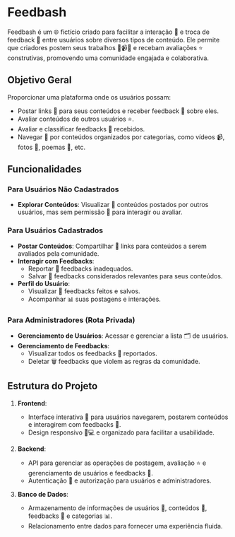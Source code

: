 # Feedbash

Feedbash é um 🌐 fictício criado para facilitar a interação 🤝 e troca de feedback 📝 entre usuários sobre diversos tipos de conteúdo. Ele permite que criadores postem seus trabalhos 🎨📹📜 e recebam avaliações ⭐️ construtivas, promovendo uma comunidade engajada e colaborativa.

## Objetivo Geral

Proporcionar uma plataforma onde os usuários possam:

- Postar links 🔗 para seus conteúdos e receber feedback 📝 sobre eles.
- Avaliar conteúdos de outros usuários ⭐️.
- Avaliar e classificar feedbacks 🏅 recebidos.
- Navegar 🧭 por conteúdos organizados por categorias, como vídeos 📹, fotos 📸, poemas 📜, etc.

## Funcionalidades

### Para Usuários Não Cadastrados

- **Explorar Conteúdos**: Visualizar 👀 conteúdos postados por outros usuários, mas sem permissão 🚫 para interagir ou avaliar.

### Para Usuários Cadastrados

- **Postar Conteúdos**: Compartilhar 🔗 links para conteúdos a serem avaliados pela comunidade.
- **Interagir com Feedbacks**:
  - Reportar 🚨 feedbacks inadequados.
  - Salvar 💾 feedbacks considerados relevantes para seus conteúdos.
- **Perfil do Usuário**:
  - Visualizar 👀 feedbacks feitos e salvos.
  - Acompanhar 📊 suas postagens e interações.

### Para Administradores (Rota Privada)

- **Gerenciamento de Usuários**: Acessar e gerenciar a lista 🗂️ de usuários.
- **Gerenciamento de Feedbacks**:
  - Visualizar todos os feedbacks 🚨 reportados.
  - Deletar 🗑️ feedbacks que violem as regras da comunidade.

## Estrutura do Projeto

1. **Frontend**:
   - Interface interativa 🎨 para usuários navegarem, postarem conteúdos e interagirem com feedbacks 📝.
   - Design responsivo 📱💻 e organizado para facilitar a usabilidade.

2. **Backend**:
   - API para gerenciar as operações de postagem, avaliação ⭐️ e gerenciamento de usuários e feedbacks 📝.
   - Autenticação 🔐 e autorização para usuários e administradores.

3. **Banco de Dados**:
   - Armazenamento de informações de usuários 👤, conteúdos 📂, feedbacks 📝 e categorias 📊.
   - Relacionamento entre dados para fornecer uma experiência fluida.

